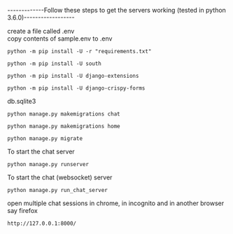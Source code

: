 -------------Follow these steps to get the servers working (tested in python 3.6.0)------------------  
  
create a file called .env  
copy contents of sample.env to .env  
  
```
python -m pip install -U -r "requirements.txt"
```
```
python -m pip install -U south
```
```
python -m pip install -U django-extensions
```
```
python -m pip install -U django-crispy-forms
```
  
db.sqlite3  
```
python manage.py makemigrations chat
```
```
python manage.py makemigrations home
```
```
python manage.py migrate
```
  
To start the chat server  
```
python manage.py runserver
```
  
To start the chat (websocket) server  
```
python manage.py run_chat_server
```
  
open multiple chat sessions in chrome, in incognito and in another browser say firefox  
```
http://127.0.0.1:8000/
```
